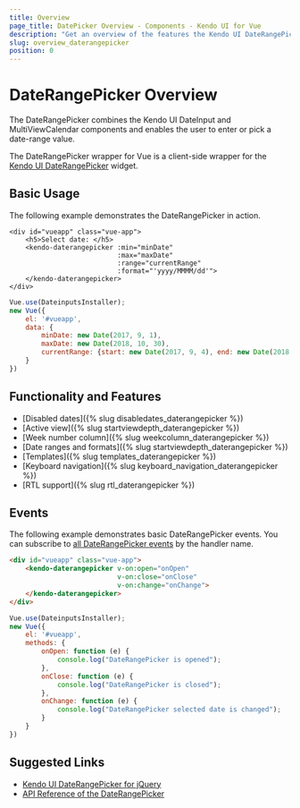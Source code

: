 ```yaml
---
title: Overview
page_title: DatePicker Overview - Components - Kendo UI for Vue
description: "Get an overview of the features the Kendo UI DateRangePicker wrapper for Vue delivers and use the component in Vue projects."
slug: overview_daterangepicker
position: 0
---
```


# DateRangePicker Overview

The DateRangePicker combines the Kendo UI DateInput and MultiViewCalendar components and enables the user to enter or pick a date-range value.

The DateRangePicker wrapper for Vue is a client-side wrapper for the [Kendo UI DateRangePicker](https://docs.telerik.com/kendo-ui/api/javascript/ui/daterangepicker) widget.

## Basic Usage

The following example demonstrates the DateRangePicker in action.

```html-preview
<div id="vueapp" class="vue-app">
    <h5>Select date: </h5>
    <kendo-daterangepicker :min="minDate"
                           :max="maxDate"
                           :range="currentRange"
                           :format="'yyyy/MMMM/dd'">
    </kendo-daterangepicker>
</div>
```
```js
Vue.use(DateinputsInstaller);
new Vue({
    el: '#vueapp',
    data: {
        minDate: new Date(2017, 9, 1),
        maxDate: new Date(2018, 10, 30),
        currentRange: {start: new Date(2017, 9, 4), end: new Date(2018, 10, 22)}
    }
})
```

## Functionality and Features

* [Disabled dates]({% slug disabledates_daterangepicker %})
* [Active view]({% slug startviewdepth_daterangepicker %})
* [Week number column]({% slug weekcolumn_daterangepicker %})
* [Date ranges and formats]({% slug startviewdepth_daterangepicker %})
* [Templates]({% slug templates_daterangepicker %})
* [Keyboard navigation]({% slug keyboard_navigation_daterangepicker %})
* [RTL support]({% slug rtl_daterangepicker %})

## Events

The following example demonstrates basic DateRangePicker events. You can subscribe to [all DateRangePicker events](https://docs.telerik.com/kendo-ui/api/javascript/ui/daterangepicker#events) by the handler name.

```html
<div id="vueapp" class="vue-app">
    <kendo-daterangepicker v-on:open="onOpen"
                           v-on:close="onClose"
                           v-on:change="onChange">
    </kendo-daterangepicker>
</div>
```
```js
Vue.use(DateinputsInstaller);
new Vue({
    el: '#vueapp',
    methods: {
        onOpen: function (e) {
            console.log("DateRangePicker is opened");
        },
        onClose: function (e) {
            console.log("DateRangePicker is closed");
        },
        onChange: function (e) {
            console.log("DateRangePicker selected date is changed");
        }
    }
})
```

## Suggested Links

* [Kendo UI DateRangePicker for jQuery](https://docs.telerik.com/kendo-ui/controls/editors/daterangepicker/overview)
* [API Reference of the DateRangePicker](https://docs.telerik.com/kendo-ui/api/javascript/ui/daterangepicker)
